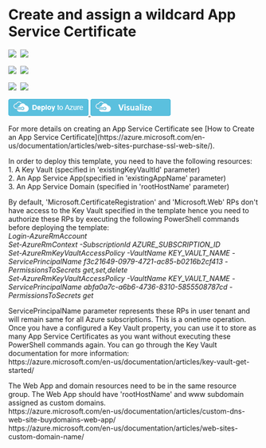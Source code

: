 # Create and assign a wildcard App Service Certificate

<IMG SRC="https://azbotstorage.blob.core.windows.net/badges/101-app-service-certificate-wildcard/PublicLastTestDate.svg" />&nbsp;
<IMG SRC="https://azbotstorage.blob.core.windows.net/badges/101-app-service-certificate-wildcard/PublicDeployment.svg" />&nbsp;

<IMG SRC="https://azbotstorage.blob.core.windows.net/badges/101-app-service-certificate-wildcard/FairfaxLastTestDate.svg" />&nbsp;
<IMG SRC="https://azbotstorage.blob.core.windows.net/badges/101-app-service-certificate-wildcard/FairfaxDeployment.svg" />&nbsp;

<IMG SRC="https://azbotstorage.blob.core.windows.net/badges/101-app-service-certificate-wildcard/BestPracticeResult.svg" />&nbsp;
<IMG SRC="https://azbotstorage.blob.core.windows.net/badges/101-app-service-certificate-wildcard/CredScanResult.svg" />&nbsp;

<a href="https://portal.azure.com/#create/Microsoft.Template/uri/https%3A%2F%2Fraw.githubusercontent.com%2Fazure%2Fazure-quickstart-templates%2Fmaster%2F101-app-service-certificate-wildcard%2Fazuredeploy.json" target="_blank">
    <img src="https://raw.githubusercontent.com/Azure/azure-quickstart-templates/master/1-CONTRIBUTION-GUIDE/images/deploytoazure.png"/>
</a>
<a href="http://armviz.io/#/?load=https%3A%2F%2Fraw.githubusercontent.com%2FAzure%2Fazure-quickstart-templates%2Fmaster%2F101-app-service-certificate-wildcard%2Fazuredeploy.json" target="_blank">
    <img src="https://raw.githubusercontent.com/Azure/azure-quickstart-templates/master/1-CONTRIBUTION-GUIDE/images/visualizebutton.png"/>
</a>

<P>
For more details on creating an App Service Certificate see [How to Create an App Service Certificate](https://azure.microsoft.com/en-us/documentation/articles/web-sites-purchase-ssl-web-site/).
</P>

<P>
In order to deploy this template, you need to have the following resources: <br />
1. A Key Vault (specified in 'existingKeyVaultId' parameter) <br />
2. An App Service App(specified in 'existingAppName' parameter) <br />
3. An App Service Domain (specified in 'rootHostName' parameter) <br />
</P>

<P>
By default, 'Microsoft.CertificateRegistration' and 'Microsoft.Web' RPs don't have access to the Key Vault specified in the template hence you need to authorize these RPs by executing 
the following PowerShell commands before deploying the template: <br />

<I>
Login-AzureRmAccount <br />
Set-AzureRmContext -SubscriptionId AZURE_SUBSCRIPTION_ID <br />
Set-AzureRmKeyVaultAccessPolicy -VaultName KEY_VAULT_NAME -ServicePrincipalName f3c21649-0979-4721-ac85-b0216b2cf413 -PermissionsToSecrets get,set,delete <br />
Set-AzureRmKeyVaultAccessPolicy -VaultName KEY_VAULT_NAME -ServicePrincipalName abfa0a7c-a6b6-4736-8310-5855508787cd -PermissionsToSecrets get <br />
</I>
</P>

<P>
ServicePrincipalName parameter represents these RPs in user tenant and will remain same for all Azure subscriptions. This is a onetime operation. Once you have a configured a Key Vault property, 
you can use it to store as many App Service Certificates as you want without executing these PowerShell commands again. You can go through the Key Vault documentation for more information: <br />
https://azure.microsoft.com/en-us/documentation/articles/key-vault-get-started/
</P>
<P>
The Web App and domain resources need to be in the same resource group. The Web App should have 'rootHostName' and www subdomain assigned as custom domains.  <br />
https://azure.microsoft.com/en-us/documentation/articles/custom-dns-web-site-buydomains-web-app/ <br />
https://azure.microsoft.com/en-us/documentation/articles/web-sites-custom-domain-name/ <br />
</p>
